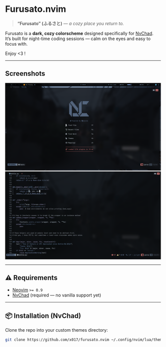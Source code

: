 
# Furusato.nvim
> **“Furusato” (ふるさと)** — *a cozy place you return to.*

Furusato is a **dark, cozy colorscheme** designed specifically for [NvChad](https://github.com/NvChad/NvChad).  
It’s built for night-time coding sessions — calm on the eyes and easy to focus with.

Enjoy <3 !

---

## Screenshots

<img src="screenshots/screen1.png" alt="Preview 1" width="600"/>
<img src="screenshots/screen2.png" alt="Preview 2" width="600"/>

---

## ⚠️ Requirements
- [Neovim](https://neovim.io) `>= 0.9`
- [NvChad](https://github.com/NvChad/NvChad) (required — no vanilla support yet)

---

## 📦 Installation (NvChad)

Clone the repo into your custom themes directory:

```bash
git clone https://github.com/x017/furusato.nvim ~/.config/nvim/lua/themes/furusato.lua
